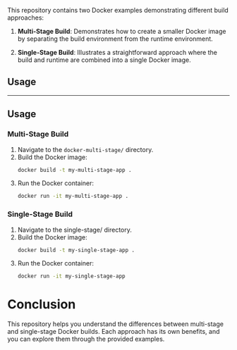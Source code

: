 This repository contains two Docker examples demonstrating different build approaches:

1. **Multi-Stage Build**: Demonstrates how to create a smaller Docker image by separating the build environment from the runtime environment.

2. **Single-Stage Build**: Illustrates a straightforward approach where the build and runtime are combined into a single Docker image.

## Usage


***

## Usage

### Multi-Stage Build
1. Navigate to the `docker-multi-stage/` directory.
2. Build the Docker image:
   ```bash
   docker build -t my-multi-stage-app .
3. Run the Docker container:
   ```bash
   docker run -it my-multi-stage-app .
   
### Single-Stage Build
1. Navigate to the single-stage/ directory.
2. Build the Docker image:
   ```bash
   docker build -t my-single-stage-app .
3. Run the Docker container:
   ```bash
   docker run -it my-single-stage-app

# Conclusion 
This repository helps you understand the differences between multi-stage and single-stage Docker builds. Each approach has its own benefits, and you can explore them through the provided examples.


